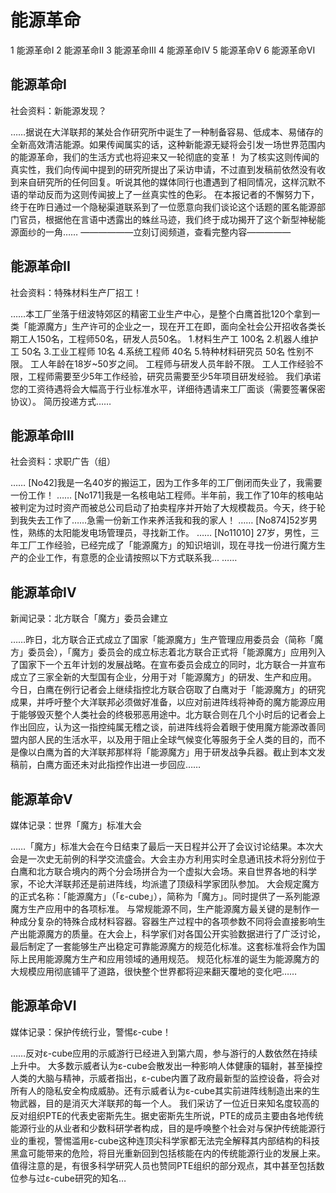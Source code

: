 # 能源革命

1 能源革命I
2 能源革命II
3 能源革命III
4 能源革命IV
5 能源革命V
6 能源革命VI

## 能源革命I

社会资料：新能源发现？

……据说在大洋联邦的某处合作研究所中诞生了一种制备容易、低成本、易储存的全新高效清洁能源。如果传闻属实的话，这种新能源无疑将会引发一场世界范围内的能源革命，我们的生活方式也将迎来又一轮彻底的变革！
为了核实这则传闻的真实性，我们向传闻中提到的研究所提出了采访申请，不过直到发稿前依然没有收到来自研究所的任何回复。听说其他的媒体同行也遭遇到了相同情况，这样沉默不语的举动反而为这则传闻披上了一丝真实性的色彩。
在本报记者的不懈努力下，终于在昨日通过一个隐秘渠道联系到了一位愿意向我们谈论这个话题的匿名能源部门官员，根据他在言语中透露出的蛛丝马迹，我们终于成功揭开了这个新型神秘能源面纱的一角……
——————立刻订阅频道，查看完整内容—————

## 能源革命II

社会资料：特殊材料生产厂招工！

……本工厂坐落于纽波特郊区的精密工业生产中心，是整个白鹰首批120个拿到一类「能源魔方」生产许可的企业之一，现在开工在即，面向全社会公开招收各类长期工人150名，工程师50名，研发人员50名。
1.材料生产工 100名
2.机器人维护工 50名
3.工业工程师 10名
4.系统工程师 40名
5.特种材料研究员 50名
性别不限。
工人年龄在18岁~50岁之间。
工程师与研发人员年龄不限。
工人工作经验不限，工程师需要至少5年工作经验，研究员需要至少5年项目研发经验。
我们承诺您的工资待遇将会大幅高于行业标准水平，详细待遇请来工厂面谈（需要签署保密协议）。
简历投递方式……

## 能源革命III

社会资料：求职广告（组）

……
[No42]我是一名40岁的搬运工，因为工作多年的工厂倒闭而失业了，我需要一份工作！
……
[No171]我是一名核电站工程师。半年前，我工作了10年的核电站被判定为过时资产而被总公司启动了拍卖程序并开始了大规模裁员。今天，终于轮到我失去工作了……急需一份新工作来养活我和我的家人！
……
[No874]52岁男性，熟练的太阳能发电场管理员，寻找新工作。
……
[No11010]  27岁，男性，三年工厂工作经验，已经完成了「能源魔方」的知识培训，现在寻找一份进行魔方生产的企业工作，有意愿的企业请按照以下方式联系我...
……

## 能源革命IV

新闻记录：北方联合「魔方」委员会建立

……昨日，北方联合正式成立了国家「能源魔方」生产管理应用委员会（简称「魔方」委员会），「魔方」委员会的成立标志着北方联合正式将「能源魔方」应用列入了国家下一个五年计划的发展战略。在宣布委员会成立的同时，北方联合一并宣布成立了三家全新的大型国有企业，分用于对「能源魔方」的研发、生产和应用。
今日，白鹰在例行记者会上继续指控北方联合窃取了白鹰对于「能源魔方」的研究成果，并呼吁整个大洋联邦必须做好准备，以应对前进阵线将神奇的魔方能源应用于能够毁灭整个人类社会的终极邪恶用途中。北方联合则在几个小时后的记者会上作出回应，认为这一指控纯属无稽之谈，前进阵线将会着眼于使用魔方能源改善同盟内部人民的生活水平，以及用于阻止全球气候变化等服务于全人类的目的，而不是像以白鹰为首的大洋联邦那样将「能源魔方」用于研发战争兵器。截止到本文发稿前，白鹰方面还未对此指控作出进一步回应……

## 能源革命V

媒体记录：世界「魔方」标准大会

……「魔方」标准大会在今日结束了最后一天日程并公开了会议讨论结果。本次大会是一次史无前例的科学交流盛会。大会主办方利用实时全息通讯技术将分别位于白鹰和北方联合境内的两个分会场拼合为一个虚拟大会场。来自世界各地的科学家，不论大洋联邦还是前进阵线，均派遣了顶级科学家团队参加。
大会规定魔方的正式名称：「能源魔方」（「ε-cube」），简称为「魔方」。同时提供了一系列能源魔方生产应用中的各项标准。
与常规能源不同，生产能源魔方最关键的是制作一种成分复杂的特殊合成材料容器。容器生产过程中的各项参数不同将会直接影响生产出能源魔方的质量。在大会上，科学家们对各国公开实验数据进行了广泛讨论，最后制定了一套能够生产出稳定可靠能源魔方的规范化标准。这套标准将会作为国际上民用能源魔方生产和应用领域的通用规范。
规范化标准的诞生为能源魔方的大规模应用彻底铺平了道路，很快整个世界都将迎来翻天覆地的变化吧……

## 能源革命VI

媒体记录：保护传统行业，警惕ε-cube！

……反对ε-cube应用的示威游行已经进入到第六周，参与游行的人数依然在持续上升中。
大多数示威者认为ε-cube会散发出一种影响人体健康的辐射，甚至操控人类的大脑与精神，示威者指出，ε-cube内置了政府最新型的监控设备，将会对所有人的隐私安全构成威胁。还有示威者认为ε-cube其实前进阵线制造出来的生物武器，目的是消灭大洋联邦的每一个人。
我们采访了一位近日来知名度较高的反对组织PTE的代表史密斯先生。据史密斯先生所说，PTE的成员主要由各地传统能源行业的从业者和少数科研学者构成，目的是呼唤整个社会对与保护传统能源行业的重视，警惕滥用ε-cube这种连顶尖科学家都无法完全解释其内部结构的科技黑盒可能带来的危险，将目光重新回到包括核能在内的传统能源行业的发展上来。
值得注意的是，有很多科学研究人员也赞同PTE组织的部分观点，其中甚至包括数位参与过ε-cube研究的知名…
